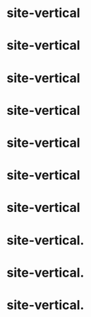 # site-vertical
# site-vertical
# site-vertical
# site-vertical
# site-vertical
# site-vertical
# site-vertical
# site-vertical.
# site-vertical.
# site-vertical.
